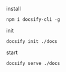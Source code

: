 install
```
npm i docsify-cli -g
```
init
```
docsify init ./docs
```
start
```
docsify serve ./docs
```